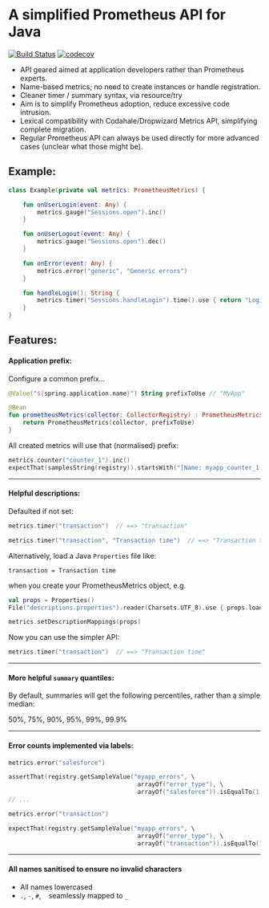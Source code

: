 # A simplified Prometheus API for Java

[![Build Status](https://travis-ci.org/crunch-accounting/prometheus-api.svg?branch=master)](https://travis-ci.org/crunch-accounting/prometheus-api) [![codecov](https://codecov.io/gh/crunch-accounting/prometheus-api/branch/master/graph/badge.svg)](https://codecov.io/gh/crunch-accounting/prometheus-api)

* API geared aimed at application developers rather than Prometheus experts.
* Name-based metrics; no need to create instances or handle registration.
* Cleaner timer / summary syntax, via resource/try
* Aim is to simplify Prometheus adoption, reduce excessive code intrusion.
* Lexical compatibility with Codahale/Dropwizard Metrics API, simplifying complete migration.
* Regular Prometheus API can always be used directly for more advanced cases (unclear what those might be).

## Example:

```kotlin
class Example(private val metrics: PrometheusMetrics) {

    fun onUserLogin(event: Any) {
        metrics.gauge("Sessions.open").inc()
    }

    fun onUserLogout(event: Any) {
        metrics.gauge("Sessions.open").dec()
    }

    fun onError(event: Any) {
        metrics.error("generic", "Generic errors")
    }

    fun handleLogin(): String {
        metrics.timer("Sessions.handleLogin").time().use { return "Login handled!" }
    }
}
```

## Features:

#### Application prefix:

Configure a common prefix...

```kotlin
@Value("${spring.application.name}") String prefixToUse // "MyApp"

@Bean
fun prometheusMetrics(collector: CollectorRegistry) : PrometheusMetrics {
    return PrometheusMetrics(collector, prefixToUse)
}
```

All created metrics will use that (normalised) prefix:

```kotlin
metrics.counter("counter_1").inc()
expectThat(samplesString(registry)).startsWith("[Name: myapp_counter_1 Type: COUNTER ")
```

---

#### Helpful descriptions:

Defaulted if not set:

```kotlin
metrics.timer("transaction")  // ==> "transaction"

metrics.timer("transaction", "Transaction time")  // ==> "Transaction time"
```

Alternatively, load a Java `Properties` file like:

```
transaction = Transaction time
```

when you create your PrometheusMetrics object, e.g.

```kotlin
val props = Properties()
File("descriptions.properties").reader(Charsets.UTF_8).use { props.load(it) }

metrics.setDescriptionMappings(props)
```

Now you can use the simpler API:

```kotlin
metrics.timer("transaction")  // ==> "Transaction time"
```

---

#### More helpful `summary` quantiles:

By default, summaries will get the following percentiles, rather than a simple median:

50%, 75%, 90%, 95%, 99%, 99.9%

---

#### Error counts implemented via labels:

```kotlin
metrics.error("salesforce")

assertThat(registry.getSampleValue("myapp_errors", \
                                    arrayOf("error_type"), \
                                    arrayOf("salesforce")).isEqualTo(1.0d)
// ...

metrics.error("transaction")

expectThat(registry.getSampleValue("myapp_errors", \
                                    arrayOf("error_type"), \
                                    arrayOf("transaction")).isEqualTo(1.0d)
```

---

#### All names sanitised to ensure no invalid characters

* All names lowercased
* `.`, `-`, `#`, ` ` seamlessly mapped to `_`
